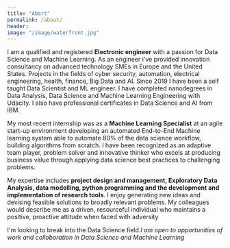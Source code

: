 ```yaml
---
title: "Abort"
permalink: /about/
header:
image: "/image/waterfront.jpg"
---
```


I am a qualified and registered **Electronic engineer** with a passion for Data Science and Machine Learning. As an engineer i've provided innovation consultancy on advanced technology SMEs in Europe and the United States. Projects in the fields of cyber security, automation, electrical engineering, health, finance, Big Data and AI. Since 2019 I have been a self taught Data Scientist and ML engineer. I have completed nanodegrees in Data Analysis, Data Science and Machine Learning Engineering with Udacity. I also have professional certificates in Data Science and AI from IBM.

My most recent internship was as a **Machine Learning Specialist** at an agile start-up environment developing an automated End-to-End Machine learning system able to automate 80% of the data science workflow, building algorithms from scratch. I have been recognized as an adaptive team player, problem solver and innovative thinker who excels at producing business value through applying data science best practices to challenging problems.

My expertise includes **project design and management, Exploratory Data Analysis, data modelling, python programming and the development and implementation of research tools**. I enjoy generating new ideas and devising feasible solutions to broadly relevant problems. My colleagues would describe me as a driven, resourceful individual who maintains a positive, proactive attitude when faced with adversity

I'm looking to break into the Data Science field.*I am open to opportunities of work and colloboration in Data Science and Machine Learning*

